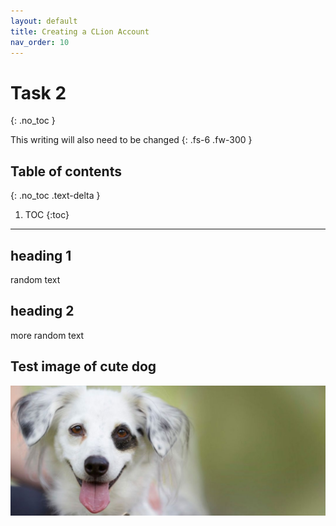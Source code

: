 ```yaml
---
layout: default
title: Creating a CLion Account
nav_order: 10
---
```


# Task 2
{: .no_toc }


This writing will also need to be changed
{: .fs-6 .fw-300 }

## Table of contents
{: .no_toc .text-delta }

1. TOC
{:toc}

---

## heading 1

random text

## heading 2

more random text

## Test image of cute dog

![Cute dog test](https://github.com/Go-Maun/Keegan-Lawrance-User-Documentation/blob/gh-pages/assets/images/doggo-test.png?raw=true "This dog is cute alt text")
